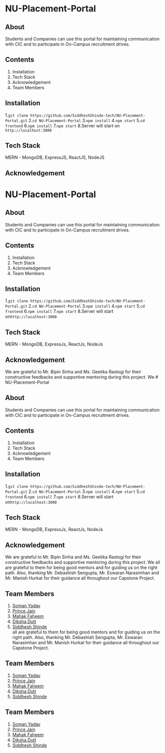 # NU-Placement-Portal

## About
Students and Companies can use this portal for maintaining communication with CIC and to participate in On-Campus recruitment drives.

## Contents
1. Installation
2. Tech Stack
3. Acknowledgement
4. Team Members

## Installation
1.```git clone https://github.com/SiddheshShinde-tech/NU-Placement-Portal.git```
2.```cd NU-Placement-Portal```
3.```npm install```
4.```npm start```
5.```cd frontend```
6.```npm install```
7.```npm start```
8.Server will start on ```http://localhost:3000```

## Tech Stack
MERN - MongoDB, ExpressJS, ReactJS, NodeJS

## Acknowledgement
# NU-Placement-Portal

## About
Students and Companies can use this portal for maintaining communication with CIC and to participate in On-Campus recruitment drives.

## Contents
1. Installation
2. Tech Stack
3. Acknowledgement
4. Team Members

## Installation
1.```git clone https://github.com/SiddheshShinde-tech/NU-Placement-Portal.git```
2.```cd NU-Placement-Portal```
3.```npm install```
4.```npm start```
5.```cd frontend```
6.```npm install```
7.```npm start```
8.Server will start on```http://localhost:3000```

## Tech Stack
MERN - MongoDB, ExpressJs, ReactJs, NodeJs

## Acknowledgement
We are grateful to Mr. Bipin Sinha and Ms. Geetika Rastogi for their constructive feedbacks and supportive mentoring during this project. We # NU-Placement-Portal

## About
Students and Companies can use this portal for maintaining communication with CIC and to participate in On-Campus recruitment drives.

## Contents
1. Installation
2. Tech Stack
3. Acknowledgement
4. Team Members

## Installation
1.```git clone https://github.com/SiddheshShinde-tech/NU-Placement-Portal.git```
2.```cd NU-Placement-Portal```
3.```npm install```
4.```npm start```
5.```cd frontend```
6.```npm install```
7.```npm start```
8.Server will start on```http://localhost:3000```

## Tech Stack
MERN - MongoDB, ExpressJs, ReactJs, NodeJs

## Acknowledgement
We are grateful to Mr. Bipin Sinha and Ms. Geetika Rastogi for their constructive feedbacks and supportive mentoring during this project. We all are grateful to them for being good mentors and for guiding us on the right path. Also, thanking Mr. Debashish Sengupta, Mr. Eswaran Narasimhan and Mr. Manish Hurkat for their guidance all throughout our Capstone Project.


## Team Members
1. <a href="https://github.com/somanyadav">Soman Yadav</a> 
2. <a href="https://github.com/princ1211">Prince Jain</a> 
3. <a href="https://github.com/mahakfaheem">Mahak Faheem</a> 
4. <a href="https://github.com/dikshadutt08">Diksha Dutt</a> 
5. <a href="https://github.com/SiddheshShinde-tech">Siddhesh Shinde</a>  
all are grateful to them for being good mentors and for guiding us on the right path. Also, thanking Mr. Debashish Sengupta, Mr. Eswaran Narasimhan and Mr. Manish Hurkat for their guidance all throughout our Capstone Project.


## Team Members
1. <a href="https://github.com/somanyadav">Soman Yadav</a> 
2. <a href="https://github.com/princ1211">Prince Jain</a> 
3. <a href="https://github.com/mahakfaheem">Mahak Faheem</a> 
4. <a href="https://github.com/dikshadutt08">Diksha Dutt</a> 
5. <a href="https://github.com/SiddheshShinde-tech">Siddhesh Shinde</a>  



## Team Members
1. <a href="https://github.com/somanyadav">Soman Yadav</a> 
2. <a href="https://github.com/princ1211">Prince Jain</a> 
3. <a href="https://github.com/mahakfaheem">Mahak Faheem</a> 
4. <a href="https://github.com/dikshadutt08">Diksha Dutt</a> 
5. <a href="https://github.com/SiddheshShinde-tech">Siddhesh Shinde</a>  
